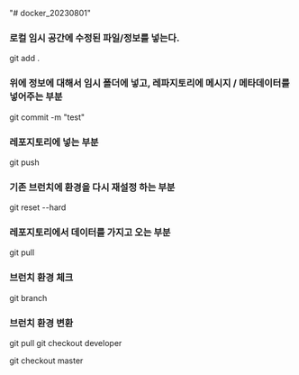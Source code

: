 "# docker_20230801"

### 로컬 임시 공간에 수정된 파일/정보를 넣는다.
git add .

### 위에 정보에 대해서 임시 폴더에 넣고, 레파지토리에 메시지 / 메타데이터를 넣어주는 부분
git commit -m "test"

### 레포지토리에 넣는 부분
git push

### 기존 브런치에 환경을 다시 재설정 하는 부분
git reset --hard

### 레포지토리에서 데이터를 가지고 오는 부분
git pull

### 브런치 환경 체크
git branch

### 브런치 환경 변환
git pull
git checkout developer

git checkout master